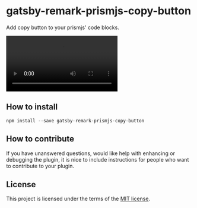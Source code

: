 # gatsby-remark-prismjs-copy-button

Add copy button to your prismjs' code blocks.

![copy-button-preview](./assets/copy-preview.mov)

## How to install

```shell
npm install --save gatsby-remark-prismjs-copy-button
```

## How to contribute

If you have unanswered questions, would like help with enhancing or debugging the plugin, it is nice to include instructions for people who want to contribute to your plugin.

## License

This project is licensed under the terms of the [MIT license](/LICENSE).
